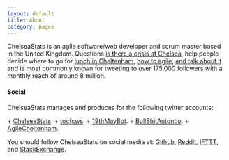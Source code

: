 ```yaml
---
layout: default
title: About
category: pages
---
```


 <p>ChelseaStats is an agile software/web developer and scrum master based in the United Kingdom. Questions 
  <a href="https://isthereacrisis.thechels.uk">is there a crisis at Chelsea</a>, help people decide where to go for <a href="https://lunch.thechels.uk">lunch in Cheltenham</a>, <a href="https://ScrumRadiator.thechels.uk">how to agile</a>, <a href="https://AgileInThePark.thechels.uk">and talk about it</a> and is most commonly known for tweeting to over 175,000 followers with a monthly reach of around 8 million.</p>

#### Social  
<p>ChelseaStats manages and produces for the following twitter accounts:</p>
+ <a href="https://twitter.com/ChelseaStats">ChelseaStats</a>.
+ <a href="https://twitter.com/tocfcws">tocfcws</a>.
+ <a href="https://twitter.com/19thMayBot">19thMayBot</a>.
+ <a href="https://twitter.com/BullShitAntontio">BullShitAntontio</a>.
+ <a href="https://twitter.com/AgileCheltenham">AgileCheltenham</a>.
  
 
<p>You should follow ChelseaStats on social media at: 
<a href="https://github.com/ChelseaStats">Github</a>, 
<a href="https://reddit.com/user/ChelseaStats">Reddit</a>,
<a href="https://ifttt.com/p/chelseastats/shared">IFTTT</a>, 
and 
<a href="http://stackexchange.com/users/481238/chelseastats">StackExchange</a>.
</p>            

